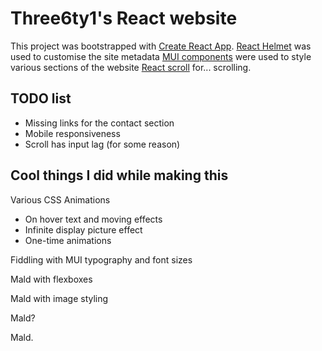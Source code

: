 # Three6ty1's React website

This project was bootstrapped with [Create React App](https://github.com/facebook/create-react-app).
[React Helmet](https://www.npmjs.com/package/react-helmet) was used to customise the site metadata
[MUI components](https://mui.com/) were used to style various sections of the website
[React scroll](https://www.npmjs.com/package/react-scroll) for... scrolling.

## TODO list
- Missing links for the contact section
- Mobile responsiveness
- Scroll has input lag (for some reason)

## Cool things I did while making this
Various CSS Animations
- On hover text and moving effects
- Infinite display picture effect
- One-time animations 

Fiddling with MUI typography and font sizes

Mald with flexboxes 

Mald with image styling

Mald?

Mald.
